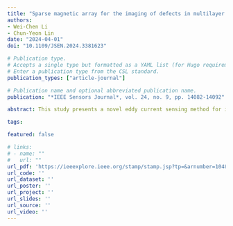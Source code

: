 ```yaml
---
title: "Sparse magnetic array for the imaging of defects in multilayer metals"
authors:
- Wei-Chen Li
- Chun-Yeon Lin
date: "2024-04-01"
doi: "10.1109/JSEN.2024.3381623"

# Publication type.
# Accepts a single type but formatted as a YAML list (for Hugo requirements).
# Enter a publication type from the CSL standard.
publication_types: ["article-journal"]

# Publication name and optional abbreviated publication name.
publication: "*IEEE Sensors Journal*, vol. 24, no. 9, pp. 14082-14092"

abstract: This study presents a novel eddy current sensing method for imaging defect distribution in multilayered nonferrous metal plates using an array of magnetic sensors. This method involves dividing the metal plate into small voxels to facilitate reconstruction and uses multifrequency to excite the coil. For each frequency, reconstructing defects from magnetic flux density (MFD) measurements is formulated as a linear inverse problem. The absence or presence of a defect strongly suggests that the solution to the linear inverse problem is binary. This study develops an algorithm under a statistical framework to solve the linear inverse problem with binary constraints. The algorithm introduces a Bernoulli prior over the hidden variables and uses a variational Bayesian inference (VBI) to analytically approximate the posterior probability of the hidden variables conditioned on the observed data. The effectiveness of the proposed method is demonstrated using numerically simulated data and a prototype consisting of a coil and an 8×8 array of magnetic sensors with 4 mm intervals. The results demonstrate that the method is feasible for imaging defects of 2 mm with a depth resolution of 0.5 mm.

tags:

featured: false

# links:
# - name: ""
#   url: ""
url_pdf: 'https://ieeexplore.ieee.org/stamp/stamp.jsp?tp=&arnumber=10487644'
url_code: ''
url_dataset: ''
url_poster: ''
url_project: ''
url_slides: ''
url_source: ''
url_video: ''
---
```

